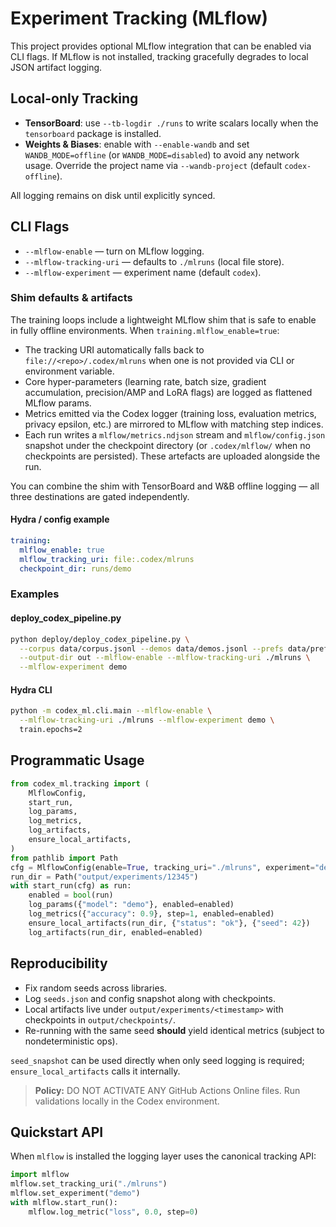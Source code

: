 <!-- BEGIN: CODEX_MLFLOW_DOCS -->

# Experiment Tracking (MLflow)

This project provides optional MLflow integration that can be enabled via CLI flags.
If MLflow is not installed, tracking gracefully degrades to local JSON artifact logging.

## Local-only Tracking

- **TensorBoard**: use `--tb-logdir ./runs` to write scalars locally when the
  `tensorboard` package is installed.
- **Weights & Biases**: enable with `--enable-wandb` and set
  `WANDB_MODE=offline` (or `WANDB_MODE=disabled`) to avoid any network usage.
  Override the project name via `--wandb-project` (default `codex-offline`).

All logging remains on disk until explicitly synced.

## CLI Flags

- `--mlflow-enable` — turn on MLflow logging.
- `--mlflow-tracking-uri` — defaults to `./mlruns` (local file store).
- `--mlflow-experiment` — experiment name (default `codex`).

### Shim defaults & artifacts

The training loops include a lightweight MLflow shim that is safe to enable in
fully offline environments. When `training.mlflow_enable=true`:

- The tracking URI automatically falls back to `file://<repo>/.codex/mlruns`
  when one is not provided via CLI or environment variable.
- Core hyper-parameters (learning rate, batch size, gradient accumulation,
  precision/AMP and LoRA flags) are logged as flattened MLflow params.
- Metrics emitted via the Codex logger (training loss, evaluation metrics,
  privacy epsilon, etc.) are mirrored to MLflow with matching step indices.
- Each run writes a `mlflow/metrics.ndjson` stream and `mlflow/config.json`
  snapshot under the checkpoint directory (or `.codex/mlflow/` when no
  checkpoints are persisted). These artefacts are uploaded alongside the run.

You can combine the shim with TensorBoard and W&B offline logging — all three
destinations are gated independently.

#### Hydra / config example

```yaml
training:
  mlflow_enable: true
  mlflow_tracking_uri: file:.codex/mlruns
  checkpoint_dir: runs/demo
```

### Examples

#### deploy_codex_pipeline.py

```bash
python deploy/deploy_codex_pipeline.py \
  --corpus data/corpus.jsonl --demos data/demos.jsonl --prefs data/prefs.jsonl \
  --output-dir out --mlflow-enable --mlflow-tracking-uri ./mlruns \
  --mlflow-experiment demo
```
#### Hydra CLI

```bash
python -m codex_ml.cli.main --mlflow-enable \
  --mlflow-tracking-uri ./mlruns --mlflow-experiment demo \
  train.epochs=2
```
## Programmatic Usage

```python
from codex_ml.tracking import (
    MlflowConfig,
    start_run,
    log_params,
    log_metrics,
    log_artifacts,
    ensure_local_artifacts,
)
from pathlib import Path
cfg = MlflowConfig(enable=True, tracking_uri="./mlruns", experiment="demo")
run_dir = Path("output/experiments/12345")
with start_run(cfg) as run:
    enabled = bool(run)
    log_params({"model": "demo"}, enabled=enabled)
    log_metrics({"accuracy": 0.9}, step=1, enabled=enabled)
    ensure_local_artifacts(run_dir, {"status": "ok"}, {"seed": 42})
    log_artifacts(run_dir, enabled=enabled)
```
## Reproducibility

- Fix random seeds across libraries.
- Log `seeds.json` and config snapshot along with checkpoints.
- Local artifacts live under `output/experiments/<timestamp>` with checkpoints in `output/checkpoints/`.
- Re-running with the same seed **should** yield identical metrics (subject to nondeterministic ops).

`seed_snapshot` can be used directly when only seed logging is required; `ensure_local_artifacts` calls it internally.

> **Policy:** DO NOT ACTIVATE ANY GitHub Actions Online files. Run validations locally in the Codex environment.

## Quickstart API

When `mlflow` is installed the logging layer uses the canonical tracking API:

```python
import mlflow
mlflow.set_tracking_uri("./mlruns")
mlflow.set_experiment("demo")
with mlflow.start_run():
    mlflow.log_metric("loss", 0.0, step=0)
```